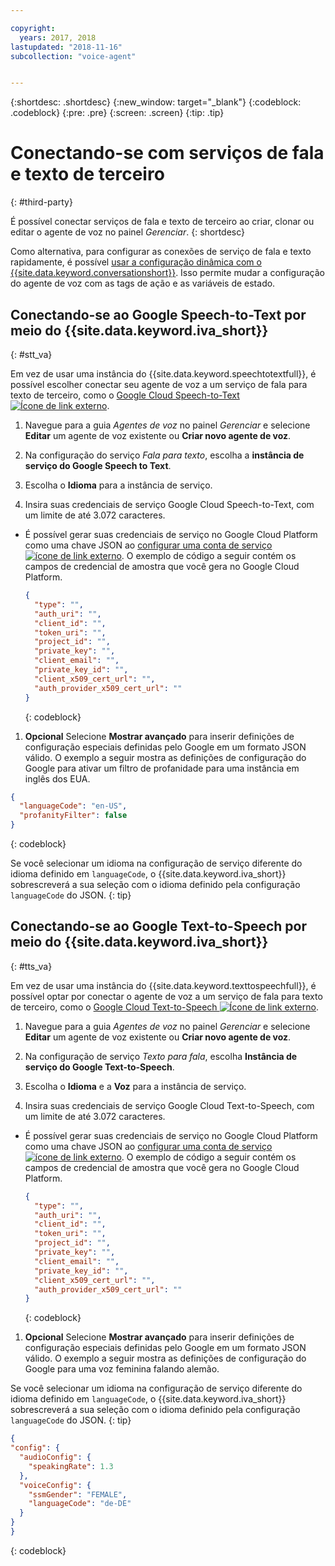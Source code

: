 ```yaml
---

copyright:
  years: 2017, 2018
lastupdated: "2018-11-16"
subcollection: "voice-agent"


---
```


{:shortdesc: .shortdesc}
{:new_window: target="_blank"}
{:codeblock: .codeblock}
{:pre: .pre}
{:screen: .screen}
{:tip: .tip}


# Conectando-se com serviços de fala e texto de terceiro
{: #third-party}

É possível conectar serviços de fala e texto de terceiro ao criar, clonar ou editar o agente de voz no painel _Gerenciar_.
{: shortdesc}

Como alternativa, para configurar as conexões de serviço de fala e texto rapidamente, é possível [usar a configuração dinâmica com o {{site.data.keyword.conversationshort}}](/docs/services/voice-agent?topic=voice-agent-dynamic-donfig). Isso permite mudar a configuração do agente de voz com as tags de ação e as variáveis de estado.

## Conectando-se ao Google Speech-to-Text por meio do {{site.data.keyword.iva_short}}
{: #stt_va}

Em vez de usar uma instância do {{site.data.keyword.speechtotextfull}}, é possível escolher conectar seu agente de voz a um serviço de fala para texto de terceiro, como o [Google Cloud Speech-to-Text ![Ícone de link externo](../../icons/launch-glyph.svg "Ícone de link externo")](https://cloud.google.com/speech-to-text/).

1. Navegue para a guia _Agentes de voz_ no painel _Gerenciar_ e selecione **Editar** um agente de voz existente ou **Criar novo agente de voz**.

1. Na configuração do serviço _Fala para texto_, escolha a **instância de serviço do Google Speech to Text**.

1. Escolha o **Idioma** para a instância de serviço.

1. Insira suas credenciais de serviço Google Cloud Speech-to-Text, com um limite de até 3.072 caracteres.
  * É possível gerar suas credenciais de serviço no Google Cloud Platform como uma chave JSON ao [configurar uma conta de serviço ![ícone de link externo](../../icons/launch-glyph.svg "Ícone de link externo")](https://cloud.google.com/video-intelligence/docs/common/auth#set_up_a_service_account). O exemplo de código a seguir contém os campos de credencial de amostra que você gera no Google Cloud Platform.

    ```json
    {
      "type": "",
      "auth_uri": "",
      "client_id": "",
      "token_uri": "",
      "project_id": "",
      "private_key": "",
      "client_email": "",
      "private_key_id": "",
      "client_x509_cert_url": "",
      "auth_provider_x509_cert_url": ""
    }
    ```
    {: codeblock}

1. **Opcional** Selecione **Mostrar avançado** para inserir definições de configuração especiais definidas pelo Google em um formato JSON válido.
  O exemplo a seguir mostra as definições de configuração do Google para ativar um filtro de profanidade para uma instância em inglês dos EUA.
  ```json
  {
    "languageCode": "en-US",
    "profanityFilter": false
  }
  ```
  {: codeblock}

  Se você selecionar um idioma na configuração de serviço diferente do idioma definido em `languageCode`, o {{site.data.keyword.iva_short}} sobrescreverá a sua seleção com o idioma definido pela configuração `languageCode` do JSON.
  {: tip}

## Conectando-se ao Google Text-to-Speech por meio do {{site.data.keyword.iva_short}}
{: #tts_va}

Em vez de usar uma instância do {{site.data.keyword.texttospeechfull}}, é possível optar por conectar o agente de voz a um serviço de fala para texto de terceiro, como o [Google Cloud Text-to-Speech ![Ícone de link externo](../../icons/launch-glyph.svg "Ícone de link externo")](https://cloud.google.com/text-to-speech/).

1. Navegue para a guia _Agentes de voz_ no painel _Gerenciar_ e selecione **Editar** um agente de voz existente ou **Criar novo agente de voz**.

1. Na configuração de serviço _Texto para fala_, escolha **Instância de serviço do Google Text-to-Speech**.

1. Escolha o **Idioma** e a **Voz** para a instância de serviço.

1. Insira suas credenciais de serviço Google Cloud Text-to-Speech, com um limite de até 3.072 caracteres.
  * É possível gerar suas credenciais de serviço no Google Cloud Platform como uma chave JSON ao [configurar uma conta de serviço ![ícone de link externo](../../icons/launch-glyph.svg "Ícone de link externo")](https://cloud.google.com/video-intelligence/docs/common/auth#set_up_a_service_account). O exemplo de código a seguir contém os campos de credencial de amostra que você gera no Google Cloud Platform.

    ```json
    {
      "type": "",
      "auth_uri": "",
      "client_id": "",
      "token_uri": "",
      "project_id": "",
      "private_key": "",
      "client_email": "",
      "private_key_id": "",
      "client_x509_cert_url": "",
      "auth_provider_x509_cert_url": ""
    }
    ```
    {: codeblock}

1. **Opcional** Selecione **Mostrar avançado** para inserir definições de configuração especiais definidas pelo Google em um formato JSON válido.
  O exemplo a seguir mostra as definições de configuração do Google para uma voz feminina falando alemão.

  Se você selecionar um idioma na configuração de serviço diferente do idioma definido em `languageCode`, o {{site.data.keyword.iva_short}} sobrescreverá a sua seleção com o idioma definido pela configuração `languageCode` do JSON.
  {: tip}

  ```json
  {
  "config": {
    "audioConfig": {
      "speakingRate": 1.3
    },
    "voiceConfig": {
      "ssmGender": "FEMALE",
      "languageCode": "de-DE"
    }
  }
  }
  ```
  {: codeblock}
